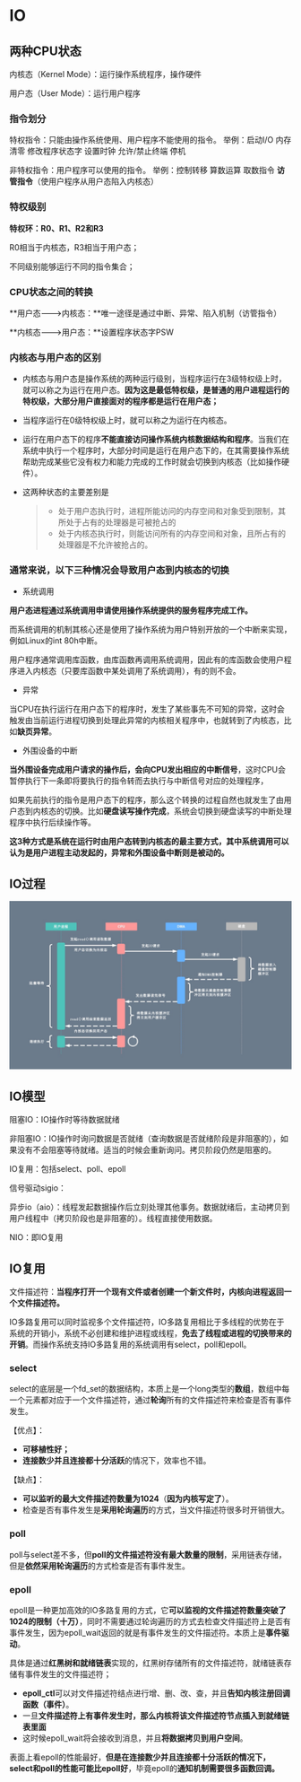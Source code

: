 # IO

## 两种CPU状态

内核态（Kernel Mode）：运行操作系统程序，操作硬件

用户态（User Mode）：运行用户程序

### 指令划分

特权指令：只能由操作系统使用、用户程序不能使用的指令。 举例：启动I/O 内存清零 修改程序状态字 设置时钟 允许/禁止终端 停机

非特权指令：用户程序可以使用的指令。 举例：控制转移 算数运算 取数指令 **访管指令**（使用户程序从用户态陷入内核态）

### 特权级别

**特权环：R0、R1、R2和R3**

R0相当于内核态，R3相当于用户态；

不同级别能够运行不同的指令集合；

### CPU状态之间的转换

**用户态--->内核态：**唯一途径是通过中断、异常、陷入机制（访管指令）

**内核态--->用户态：**设置程序状态字PSW

### 内核态与用户态的区别

- 内核态与用户态是操作系统的两种运行级别，当程序运行在3级特权级上时，就可以称之为运行在用户态。**因为这是最低特权级，是普通的用户进程运行的特权级，大部分用户直接面对的程序都是运行在用户态；**

- 当程序运行在0级特权级上时，就可以称之为运行在内核态。

- 运行在用户态下的程序**不能直接访问操作系统内核数据结构和程序**。当我们在系统中执行一个程序时，大部分时间是运行在用户态下的，在其需要操作系统帮助完成某些它没有权力和能力完成的工作时就会切换到内核态（比如操作硬件）。

- 这两种状态的主要差别是

	> - 处于用户态执行时，进程所能访问的内存空间和对象受到限制，其所处于占有的处理器是可被抢占的
	> - 处于内核态执行时，则能访问所有的内存空间和对象，且所占有的处理器是不允许被抢占的。

### 通常来说，以下三种情况会导致用户态到内核态的切换

- 系统调用

**用户态进程通过系统调用申请使用操作系统提供的服务程序完成工作。**

而系统调用的机制其核心还是使用了操作系统为用户特别开放的一个中断来实现，例如Linux的int 80h中断。

用户程序通常调用库函数，由库函数再调用系统调用，因此有的库函数会使用户程序进入内核态（只要库函数中某处调用了系统调用），有的则不会。

- 异常

当CPU在执行运行在用户态下的程序时，发生了某些事先不可知的异常，这时会触发由当前运行进程切换到处理此异常的内核相关程序中，也就转到了内核态，比如**缺页异常**。

- 外围设备的中断

**当外围设备完成用户请求的操作后，会向CPU发出相应的中断信号**，这时CPU会暂停执行下一条即将要执行的指令转而去执行与中断信号对应的处理程序，

如果先前执行的指令是用户态下的程序，那么这个转换的过程自然也就发生了由用户态到内核态的切换。比如**硬盘读写操作完成**，系统会切换到硬盘读写的中断处理程序中执行后续操作等。

**这3种方式是系统在运行时由用户态转到内核态的最主要方式，其中系统调用可以认为是用户进程主动发起的，异常和外围设备中断则是被动的。**



## IO过程

![深入剖析Linux IO原理和几种零拷贝机制的实现](IO.assets\v2-d084e90e6834a6eba094d9795543a3dc_1200x500.jpg)



## IO模型

阻塞IO：IO操作时等待数据就绪

非阻塞IO：IO操作时询问数据是否就绪（查询数据是否就绪阶段是非阻塞的），如果没有不会阻塞等待就绪。适当的时候会重新询问。拷贝阶段仍然是阻塞的。

IO复用：包括select、poll、epoll

信号驱动sigio：

异步io（aio）：线程发起数据操作后立刻处理其他事务。数据就绪后，主动拷贝到用户线程中（拷贝阶段也是非阻塞的）。线程直接使用数据。

NIO：即IO复用

## IO复用

文件描述符：**当程序打开一个现有文件或者创建一个新文件时，内核向进程返回一个文件描述符。**

IO多路复用可以同时监视多个文件描述符，IO多路复用相比于多线程的优势在于系统的开销小，系统不必创建和维护进程或线程，**免去了线程或进程的切换带来的开销**。而操作系统支持IO多路复用的系统调用有select，poll和epoll。

### select

select的底层是一个fd_set的数据结构，本质上是一个long类型的**数组**，数组中每一个元素都对应于一个文件描述符，通过**轮询**所有的文件描述符来检查是否有事件发生。

【优点】：

- **可移植性好；**
- **连接数少并且连接都十分活跃**的情况下，效率也不错。

【缺点】：

- **可以监听的最大文件描述符数量为1024**（**因为内核写定了**）。
- 检查是否有事件发生是**采用轮询遍历**的方式，当文件描述符很多时开销很大。

### poll

poll与select差不多，但**poll的文件描述符没有最大数量的限制**，采用链表存储，但是**依然采用轮询遍历**的方式检查是否有事件发生。

### epoll

epoll是一种更加高效的IO多路复用的方式，它**可以监视的文件描述符数量突破了1024的限制（十万）**，同时不需要通过轮询遍历的方式去检查文件描述符上是否有事件发生，因为epoll_wait返回的就是有事件发生的文件描述符。本质上是**事件驱动**。

具体是通过**红黑树和就绪链表**实现的，红黑树存储所有的文件描述符，就绪链表存储有事件发生的文件描述符；

- **epoll_ctl**可以对文件描述符结点进行增、删、改、查，并且**告知内核注册回调函数（事件）**。
- 一旦**文件描述符上有事件发生时，那么内核将该文件描述符节点插入到就绪链表里面**
- 这时候epoll_wait将会接收到消息，并且**将数据拷贝到用户空间**。

表面上看epoll的性能最好，**但是在连接数少并且连接都十分活跃的情况下，select和poll的性能可能比epoll好**，毕竟epoll的**通知机制需要很多函数回调。**